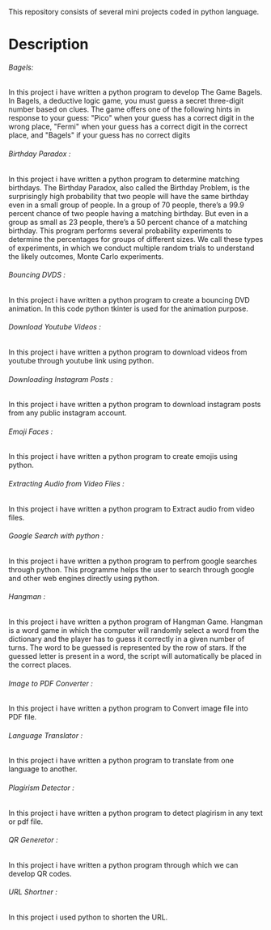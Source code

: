 This repository consists of several mini projects coded in python language.

# Description

###### Bagels: 
In this project i have written a python program to develop The Game Bagels. In Bagels, a deductive logic game, you must guess a secret three-digit number based on clues. The game offers one of the following hints in response to your guess: "Pico" when your guess has a correct digit in the wrong place, "Fermi" when your guess has a correct digit in the correct place, and "Bagels" if your guess has no correct digits

###### Birthday Paradox :
In this project i have written a python program to determine matching birthdays. The Birthday Paradox, also called the Birthday Problem, is the surprisingly high probability that two people will have the same birthday even in a small group of people. In a group of 70 people, there’s a 99.9 percent chance of two people having a matching birthday. But even in a group as small as 23 people, there’s a 50 percent chance of a matching birthday. This program performs several probability experiments to determine the percentages for groups of different sizes. We call these types of experiments, in which we conduct multiple random trials to understand the likely outcomes, Monte Carlo experiments.

###### Bouncing DVDS :
In this project i have written a python program to create a bouncing DVD animation. In this code python tkinter is used for the animation purpose.

###### Download Youtube Videos :
In this project i have written a python program to download videos from youtube through youtube link using python.

###### Downloading Instagram Posts :
In this project i have written a python program to download instagram posts from any public instagram account.

###### Emoji Faces :
In this project i have written a python program to create emojis using python.

###### Extracting Audio from Video Files :
In this project i have written a python program to Extract audio from video files.

###### Google Search with python :
In this project i have written a python program to perfrom google searches through python. This programme helps the user to search through google and other web engines directly using python. 

###### Hangman : 
In this project i have written a python program of Hangman Game. Hangman is a word game in which the computer will randomly select a word from the dictionary and the player has to guess it correctly in a given number of turns. The word to be guessed is represented by the row of stars. If the guessed letter is present in a word, the script will automatically be placed in the correct places.

###### Image to PDF Converter :
In this project i have written a python program to Convert image file into PDF file.

###### Language Translator :
In this project i have written a python program to translate from one language to another.

###### Plagirism Detector :
In this project i have written a python program to detect plagirism in any text or pdf file.

###### QR Generetor :
In this project i have written a python program through which we can develop QR codes.

###### URL Shortner :
In this project i used python to shorten the URL.
